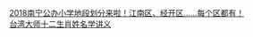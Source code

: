   
[2018南宁公办小学地段划分来啦！江南区、经开区……每个区都有！](http://www.dianyue.me/archives/297/zcegj6sd5sn59m6m/)  
[台湾大师十二生肖姓名学讲义](http://www.dianyue.me/archives/610/y0x8vf0p7lyo5rpg/)